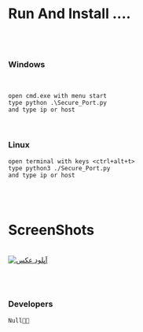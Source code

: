 # Run And Install ....

<br><br>
<h3>Windows</h3>
<br>

    open cmd.exe with menu start
    type python .\Secure_Port.py
    and type ip or host
    
<br>
<h3>Linux</h3>
  
    open terminal with keys <ctrl+alt+t>
    type python3 ./Secure_Port.py
    and type ip or host
    
<br><br>
# ScreenShots 

<br>
<a href="https://uupload.ir/" target="_blank"><img src="https://s8.uupload.ir/files/port-scanner_11zn.png" border="0" alt="آپلود عکس" /></a>

<br><br>

<h3>Developers</h3>

    Null🎈🎄
